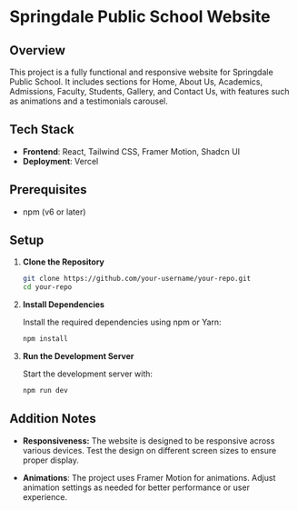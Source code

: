 # Springdale Public School Website

## Overview

This project is a fully functional and responsive website for Springdale Public School. It includes sections for Home, About Us, Academics, Admissions, Faculty, Students, Gallery, and Contact Us, with features such as animations and a testimonials carousel.

## Tech Stack

- **Frontend**: React, Tailwind CSS, Framer Motion, Shadcn UI
- **Deployment**: Vercel

## Prerequisites

- npm (v6 or later)

## Setup

1. **Clone the Repository**

   ```bash
   git clone https://github.com/your-username/your-repo.git
   cd your-repo
   
2. **Install Dependencies**

    Install the required dependencies using npm or Yarn:

    ```bash
    npm install

3. **Run the Development Server**

    Start the development server with:

    ```bash
    npm run dev

## Addition Notes

- **Responsiveness:** The website is designed to be responsive across various devices. Test the design on different screen sizes to ensure proper display.

- **Animations**: The project uses Framer Motion for animations. Adjust animation settings as needed for better performance or user experience.



